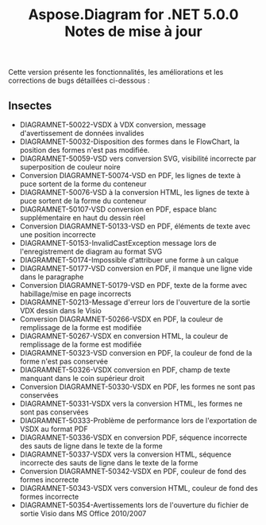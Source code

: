 ﻿---
title: Aspose.Diagram for .NET 5.0.0 Notes de mise à jour
type: docs
weight: 100
url: /fr/net/aspose-diagram-for-net-5-0-0-release-notes/
---
Cette version présente les fonctionnalités, les améliorations et les corrections de bugs détaillées ci-dessous :
## **Insectes**
- DIAGRAMNET-50022-VSDX à VDX conversion, message d'avertissement de données invalides
- DIAGRAMNET-50032-Disposition des formes dans le FlowChart, la position des formes n'est pas modifiée.
- DIAGRAMNET-50059-VSD vers conversion SVG, visibilité incorrecte par superposition de couleur noire
- Conversion DIAGRAMNET-50074-VSD en PDF, les lignes de texte à puce sortent de la forme du conteneur
- DIAGRAMNET-50076-VSD à la conversion HTML, les lignes de texte à puce sortent de la forme du conteneur
- DIAGRAMNET-50107-VSD conversion en PDF, espace blanc supplémentaire en haut du dessin réel
- Conversion DIAGRAMNET-50133-VSD en PDF, éléments de texte avec une position incorrecte
- DIAGRAMNET-50153-InvalidCastException message lors de l'enregistrement de diagram au format SVG
- DIAGRAMNET-50174-Impossible d'attribuer une forme à un calque
- DIAGRAMNET-50177-VSD conversion en PDF, il manque une ligne vide dans le paragraphe
- Conversion DIAGRAMNET-50179-VSD en PDF, texte de la forme avec habillage/mise en page incorrects
- DIAGRAMNET-50213-Message d'erreur lors de l'ouverture de la sortie VDX dessin dans le Visio
- Conversion DIAGRAMNET-50266-VSDX en PDF, la couleur de remplissage de la forme est modifiée
- DIAGRAMNET-50267-VSDX en conversion HTML, la couleur de remplissage de la forme est modifiée
- DIAGRAMNET-50323-VSD conversion en PDF, la couleur de fond de la forme n'est pas conservée
- DIAGRAMNET-50326-VSDX conversion en PDF, champ de texte manquant dans le coin supérieur droit
- Conversion DIAGRAMNET-50330-VSDX en PDF, les formes ne sont pas conservées
- DIAGRAMNET-50331-VSDX vers la conversion HTML, les formes ne sont pas conservées
- DIAGRAMNET-50333-Problème de performance lors de l'exportation de VSDX au format PDF
- DIAGRAMNET-50336-VSDX en conversion PDF, séquence incorrecte des sauts de ligne dans le texte de la forme
- DIAGRAMNET-50337-VSDX vers la conversion HTML, séquence incorrecte des sauts de ligne dans le texte de la forme
- Conversion DIAGRAMNET-50342-VSDX en PDF, couleur de fond des formes incorrecte
- DIAGRAMNET-50343-VSDX vers conversion HTML, couleur de fond des formes incorrecte
- DIAGRAMNET-50354-Avertissements lors de l'ouverture du fichier de sortie Visio dans MS Office 2010/2007
